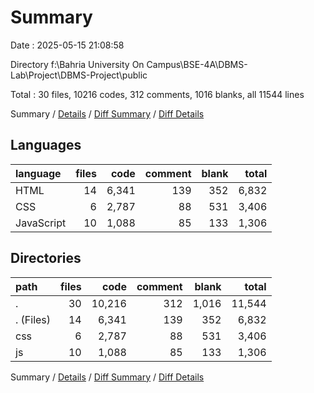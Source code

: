# Summary

Date : 2025-05-15 21:08:58

Directory f:\\Bahria University On Campus\\BSE-4A\\DBMS-Lab\\Project\\DBMS-Project\\public

Total : 30 files,  10216 codes, 312 comments, 1016 blanks, all 11544 lines

Summary / [Details](details.md) / [Diff Summary](diff.md) / [Diff Details](diff-details.md)

## Languages
| language | files | code | comment | blank | total |
| :--- | ---: | ---: | ---: | ---: | ---: |
| HTML | 14 | 6,341 | 139 | 352 | 6,832 |
| CSS | 6 | 2,787 | 88 | 531 | 3,406 |
| JavaScript | 10 | 1,088 | 85 | 133 | 1,306 |

## Directories
| path | files | code | comment | blank | total |
| :--- | ---: | ---: | ---: | ---: | ---: |
| . | 30 | 10,216 | 312 | 1,016 | 11,544 |
| . (Files) | 14 | 6,341 | 139 | 352 | 6,832 |
| css | 6 | 2,787 | 88 | 531 | 3,406 |
| js | 10 | 1,088 | 85 | 133 | 1,306 |

Summary / [Details](details.md) / [Diff Summary](diff.md) / [Diff Details](diff-details.md)